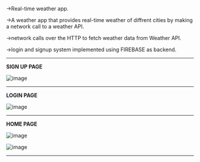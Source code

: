 ->Real-time weather app.

->A weather app that provides real-time weather of diffrent cities by making a network call to a weather API.

->network calls over the HTTP to fetch weather data from Weather API.

->login and signup system implemented using FIREBASE as backend.


----------------------------------------------------------------------------------------------------------------------------------------------------------------------
**SIGN UP PAGE**


![image](https://user-images.githubusercontent.com/92781591/186157538-6173aa17-2b39-46e6-b0c9-a7c723e44781.png)



-----------------------------------------------------------------------------------------------------------------------------------------------------------------------

**LOGIN PAGE**


![image](https://user-images.githubusercontent.com/92781591/186157716-78d441bf-bb16-4824-889b-f8adfe089b2e.png)



-----------------------------------------------------------------------------------------------------------------------------------------------------------------------

**HOME PAGE**


![image](https://user-images.githubusercontent.com/92781591/186157846-a97d7b9f-9364-484b-8e44-172504fcc9b2.png)



![image](https://user-images.githubusercontent.com/92781591/186157964-c3948384-8af9-4253-9f6b-68514d6dc458.png)



-----------------------------------------------------------------------------------------------------------------------------------------------------------------------

